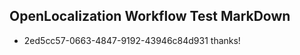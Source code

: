 ## OpenLocalization Workflow Test MarkDown
* 2ed5cc57-0663-4847-9192-43946c84d931 
thanks!<!--HONumber=Mar16_HO3-->

